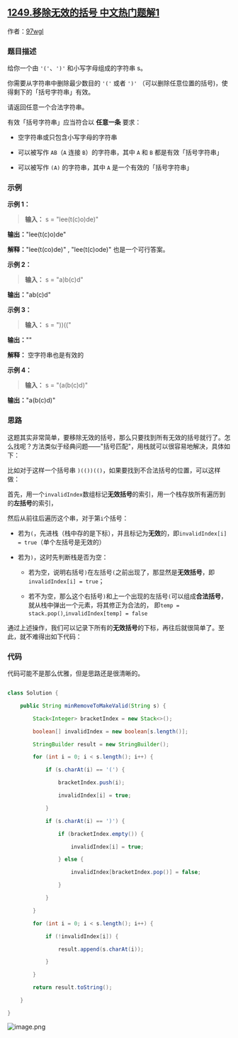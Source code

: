 ## [1249.移除无效的括号 中文热门题解1](https://leetcode.cn/problems/minimum-remove-to-make-valid-parentheses/solutions/100000/yi-chu-wu-xiao-de-gua-hao-zhan-by-97wgl)

作者：[97wgl](https://leetcode.cn/u/97wgl)


### 题目描述

给你一个由 `'('`、`')'` 和小写字母组成的字符串 s。

你需要从字符串中删除最少数目的 `'('` 或者 `')'` （可以删除任意位置的括号)，使得剩下的「括号字符串」有效。

请返回任意一个合法字符串。

有效「括号字符串」应当符合以 **任意一条** 要求：

- 空字符串或只包含小写字母的字符串
- 可以被写作 `AB`（`A` 连接 `B`）的字符串，其中 `A` 和 `B` 都是有效「括号字符串」
- 可以被写作 `(A)` 的字符串，其中 `A` 是一个有效的「括号字符串」

### 示例
**示例 1：**

>**输入：** s = "lee(t(c)o)de)"
**输出：**"lee(t(c)o)de"
**解释：**"lee(t(co)de)" , "lee(t(c)ode)" 也是一个可行答案。

**示例 2：**
>**输入：** s = "a)b(c)d"
**输出：**"ab(c)d"

**示例 3：**
>**输入：** s = "))(("
**输出：**""
**解释：** 空字符串也是有效的

**示例 4：**
>**输入：** s = "(a(b(c)d)"
**输出：**"a(b(c)d)"



### 思路
这题其实非常简单，要移除无效的括号，那么只要找到所有无效的括号就行了。怎么找呢？方法类似于经典问题——"括号匹配"，用栈就可以很容易地解决，具体如下：

比如对于这样一个括号串 `)(())(()`，如果要找到不合法括号的位置，可以这样做：

首先，用一个`invalidIndex`数组标记**无效括号**的索引，用一个栈存放所有遍历到的**左括号**的索引，

然后从前往后遍历这个串，对于第`i`个括号：

- 若为`(`，先进栈（栈中存的是下标），并且标记为**无效**的，即`invalidIndex[i] = true`（单个左括号是无效的）
- 若为`)`，这时先判断栈是否为空：

    - 若为空，说明右括号`)`在左括号`(`之前出现了，那显然是**无效括号**，即`invalidIndex[i] = true`；
    - 若不为空，那么这个右括号`)`和上一个出现的左括号`(`可以组成**合法括号**，就从栈中弹出一个元素，将其修正为合法的， 即`temp = stack.pop()`,`invalidIndex[temp] = false`
    
通过上述操作，我们可以记录下所有的**无效括号**的下标，再往后就很简单了。至此，就不难得出如下代码：

### 代码

代码可能不是那么优雅，但是思路还是很清晰的。

```java
class Solution {
    public String minRemoveToMakeValid(String s) {
        Stack<Integer> bracketIndex = new Stack<>();
        boolean[] invalidIndex = new boolean[s.length()]; 
        StringBuilder result = new StringBuilder();
        for (int i = 0; i < s.length(); i++) {
            if (s.charAt(i) == '(') {
                bracketIndex.push(i);
                invalidIndex[i] = true;
            }
            if (s.charAt(i) == ')') {
                if (bracketIndex.empty()) {
                    invalidIndex[i] = true;
                } else {
                    invalidIndex[bracketIndex.pop()] = false;
                }
            }
        }
        for (int i = 0; i < s.length(); i++) {
            if (!invalidIndex[i]) {
                result.append(s.charAt(i));
            }
        }
        return result.toString();
    }
}
```
![image.png](https://pic.leetcode-cn.com/a4c3e717f19d832fef151271e5c0898d5b6ae5c15ca320395e6642353454911d-image.png)
